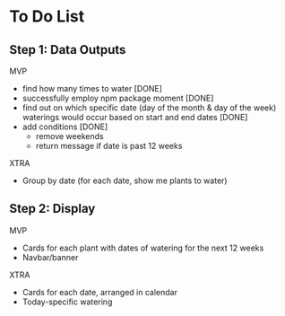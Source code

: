 # To Do List

## Step 1: Data Outputs

MVP

- find how many times to water [DONE]
- successfully employ npm package moment [DONE]
- find out on which specific date (day of the month & day of the week) waterings would occur based on start and end dates [DONE]
- add conditions [DONE]
  - remove weekends
  - return message if date is past 12 weeks

XTRA

- Group by date (for each date, show me plants to water)

## Step 2: Display

MVP

- Cards for each plant with dates of watering for the next 12 weeks
- Navbar/banner

XTRA

- Cards for each date, arranged in calendar
- Today-specific watering
